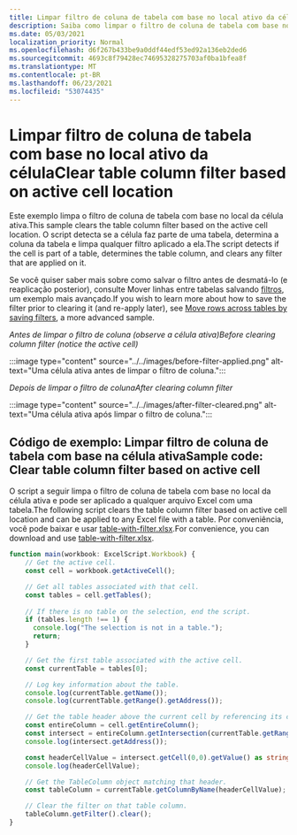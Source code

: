 ```yaml
---
title: Limpar filtro de coluna de tabela com base no local ativo da célula
description: Saiba como limpar o filtro de coluna de tabela com base no local ativo da célula.
ms.date: 05/03/2021
localization_priority: Normal
ms.openlocfilehash: d6f267b433be9a0ddf44edf53ed92a136eb2ded6
ms.sourcegitcommit: 4693c8f79428ec74695328275703af0ba1bfea8f
ms.translationtype: MT
ms.contentlocale: pt-BR
ms.lasthandoff: 06/23/2021
ms.locfileid: "53074435"
---
```

# <a name="clear-table-column-filter-based-on-active-cell-location"></a><span data-ttu-id="d43f2-103">Limpar filtro de coluna de tabela com base no local ativo da célula</span><span class="sxs-lookup"><span data-stu-id="d43f2-103">Clear table column filter based on active cell location</span></span>

<span data-ttu-id="d43f2-104">Este exemplo limpa o filtro de coluna de tabela com base no local da célula ativa.</span><span class="sxs-lookup"><span data-stu-id="d43f2-104">This sample clears the table column filter based on the active cell location.</span></span> <span data-ttu-id="d43f2-105">O script detecta se a célula faz parte de uma tabela, determina a coluna da tabela e limpa qualquer filtro aplicado a ela.</span><span class="sxs-lookup"><span data-stu-id="d43f2-105">The script detects if the cell is part of a table, determines the table column, and clears any filter that are applied on it.</span></span>

<span data-ttu-id="d43f2-106">Se você quiser saber mais sobre como salvar o filtro antes de desmatá-lo (e reaplicação posterior), consulte Mover linhas entre tabelas salvando [filtros](move-rows-across-tables.md), um exemplo mais avançado.</span><span class="sxs-lookup"><span data-stu-id="d43f2-106">If you wish to learn more about how to save the filter prior to clearing it (and re-apply later), see [Move rows across tables by saving filters](move-rows-across-tables.md), a more advanced sample.</span></span>

<span data-ttu-id="d43f2-107">_Antes de limpar o filtro de coluna (observe a célula ativa)_</span><span class="sxs-lookup"><span data-stu-id="d43f2-107">_Before clearing column filter (notice the active cell)_</span></span>

:::image type="content" source="../../images/before-filter-applied.png" alt-text="Uma célula ativa antes de limpar o filtro de coluna.":::

<span data-ttu-id="d43f2-109">_Depois de limpar o filtro de coluna_</span><span class="sxs-lookup"><span data-stu-id="d43f2-109">_After clearing column filter_</span></span>

:::image type="content" source="../../images/after-filter-cleared.png" alt-text="Uma célula ativa após limpar o filtro de coluna.":::

## <a name="sample-code-clear-table-column-filter-based-on-active-cell"></a><span data-ttu-id="d43f2-111">Código de exemplo: Limpar filtro de coluna de tabela com base na célula ativa</span><span class="sxs-lookup"><span data-stu-id="d43f2-111">Sample code: Clear table column filter based on active cell</span></span>

<span data-ttu-id="d43f2-112">O script a seguir limpa o filtro de coluna de tabela com base no local da célula ativa e pode ser aplicado a qualquer arquivo Excel com uma tabela.</span><span class="sxs-lookup"><span data-stu-id="d43f2-112">The following script clears the table column filter based on active cell location and can be applied to any Excel file with a table.</span></span> <span data-ttu-id="d43f2-113">Por conveniência, você pode baixar e usar <a href="table-with-filter.xlsx">table-with-filter.xlsx</a>.</span><span class="sxs-lookup"><span data-stu-id="d43f2-113">For convenience, you can download and use <a href="table-with-filter.xlsx">table-with-filter.xlsx</a>.</span></span>

```TypeScript
function main(workbook: ExcelScript.Workbook) {
    // Get the active cell.
    const cell = workbook.getActiveCell();

    // Get all tables associated with that cell.
    const tables = cell.getTables();
    
    // If there is no table on the selection, end the script.
    if (tables.length !== 1) {
      console.log("The selection is not in a table.");
      return;
    }

    // Get the first table associated with the active cell.
    const currentTable = tables[0];

    // Log key information about the table.
    console.log(currentTable.getName());
    console.log(currentTable.getRange().getAddress());

    // Get the table header above the current cell by referencing its column.
    const entireColumn = cell.getEntireColumn();
    const intersect = entireColumn.getIntersection(currentTable.getRange());
    console.log(intersect.getAddress());

    const headerCellValue = intersect.getCell(0,0).getValue() as string;
    console.log(headerCellValue);

    // Get the TableColumn object matching that header.
    const tableColumn = currentTable.getColumnByName(headerCellValue);

    // Clear the filter on that table column.
    tableColumn.getFilter().clear();
}
```
